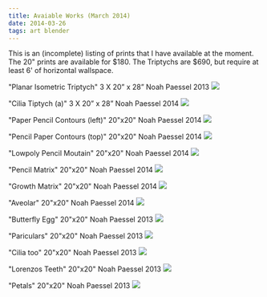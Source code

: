 ```yaml
---
title: Avaiable Works (March 2014)
date: 2014-03-26
tags: art blender
---
```


This is an (incomplete) listing of prints that I have available at the
moment. The 20" prints are available for $180. The Triptychs are $690,
but require at least 6' of horizontal wallspace.

"Planar Isometric Triptych" 3 X 20” x 28”
Noah Paessel 2013
<img class="img img-responsive blog-image" src="/images/march_items/planar-isometric-triptych.jpg" />

"Cilia Tiptych (a)" 3 X 20” x 28”
Noah Paessel 2014
<img class="img img-responsive blog-image" src="/images/march_items/cilia-triptych.jpg" />

"Paper Pencil Contours (left)" 20"x20"
Noah Paessel 2014
<img class="img img-responsive blog-image" src="/images/march_items/paper-pencil-contours-left.jpg" />

"Pencil Paper Contours (top)" 20"x20"
Noah Paessel 2014
<img class="img img-responsive blog-image" src="/images/march_items/pencil-paper-contours-top.jpg" />

"Lowpoly Pencil Moutain" 20"x20"
Noah Paessel 2014
<img class="img img-responsive blog-image" src="/images/march_items/lowpoly-pencil-mountain.jpg" />

"Pencil Matrix" 20"x20"
Noah Paessel 2014
<img class="img img-responsive blog-image" src="/images/march_items/pencil-matrix.jpg" />

"Growth Matrix" 20"x20"
Noah Paessel 2014
<img class="img img-responsive blog-image" src="/images/march_items/growth-matrix.jpg" />

"Aveolar" 20"x20"
Noah Paessel 2014
<img class="img img-responsive blog-image" src="/images/march_items/alveolar.jpg"/>

"Butterfly Egg" 20"x20"
Noah Paessel 2013
<img class="img img-responsive blog-image" src="/images/march_items/butterflyegg3.jpg" />

"Pariculars" 20"x20"
Noah Paessel 2013
<img class="img img-responsive blog-image" src="/images/march_items/particulars.jpg" />

"Cilia too" 20"x20"
Noah Paessel 2013
<img class="img img-responsive blog-image" src="/images/march_items/ciliatoo.jpg" />

"Lorenzos Teeth" 20"x20"
Noah Paessel 2013
<img class="img img-responsive blog-image" src="/images/march_items/lorenzos-teeth.jpg" />

"Petals" 20"x20"
Noah Paessel 2013
<img class="img img-responsive blog-image" src="/images/march_items/rose.jpg" />


